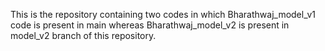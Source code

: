 This is the repository containing two codes in which Bharathwaj_model_v1 code is present in main whereas Bharathwaj_model_v2 is present in model_v2 branch of this repository. 
